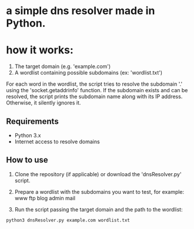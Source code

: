 # a simple dns resolver made in Python.

# how it works:
1. The target domain (e.g. 'example.com')
2. A wordlist containing possible subdomains (ex: 'wordlist.txt')

For each word in the wordlist, the script tries to resolve the subdomain '<word>.<domain>' using the 'socket.getaddrinfo' function. If the subdomain exists and can be resolved, the script prints the subdomain name along with its IP address. Otherwise, it silently ignores it.

## Requirements

- Python 3.x
- Internet access to resolve domains

## How to use

1. Clone the repository (if applicable) or download the 'dnsResolver.py' script.

2. Prepare a wordlist with the subdomains you want to test, for example:
www
ftp
blog
admin
mail

3. Run the script passing the target domain and the path to the wordlist:
```bash
python3 dnsResolver.py example.com wordlist.txt
```

